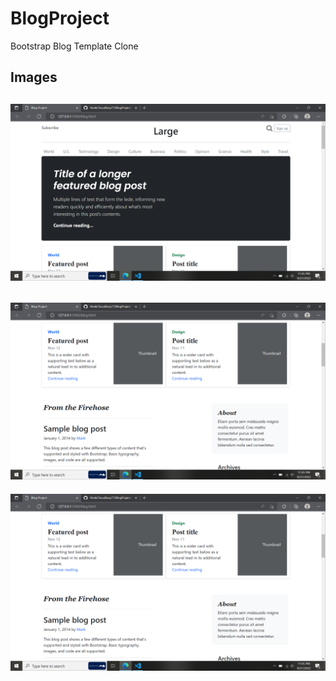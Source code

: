 # BlogProject
Bootstrap Blog Template Clone

## Images

![alt text](https://github.com/VivekChoudhary77/BlogProject/blob/main/Images/Screenshot%20(4).png)
---
![alt text](https://github.com/VivekChoudhary77/BlogProject/blob/main/Images/Screenshot%20(5).png)
---
![alt text](https://github.com/VivekChoudhary77/BlogProject/blob/main/Images/Screenshot%20(5).png)

